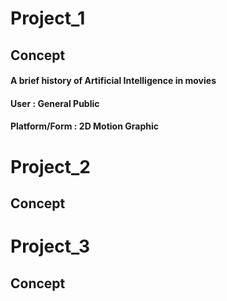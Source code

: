 # Project_1
## Concept
#### A brief history of Artificial Intelligence in movies
#### User : General Public
#### Platform/Form : 2D Motion Graphic

# Project_2
## Concept
# Project_3
## Concept
